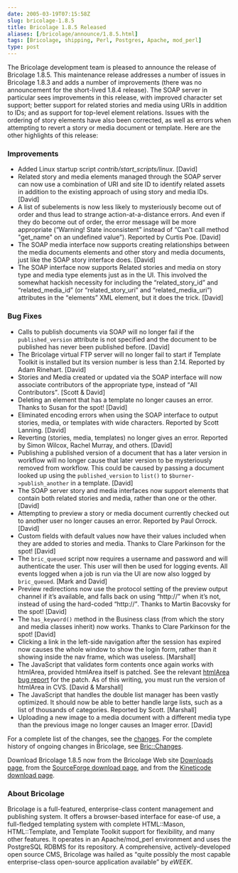 ```yaml
--- 
date: 2005-03-19T07:15:58Z
slug: bricolage-1.8.5
title: Bricolage 1.8.5 Released
aliases: [/bricolage/announce/1.8.5.html]
tags: [Bricolage, shipping, Perl, Postgres, Apache, mod_perl]
type: post
---
```


<p>The Bricolage development team is pleased to announce the release of
Bricolage 1.8.5. This maintenance release addresses a number of issues in
Bricolage 1.8.3 and adds a number of improvements (there was no announcement
for the short-lived 1.8.4 release). The SOAP server in particular sees
improvements in this release, with improved character set support; better
support for related stories and media using URIs in addition to IDs; and as
support for top-level element relations. Issues with the ordering of story
elements have also been corrected, as well as errors when attempting to revert
a story or media document or template. Here are the other highlights of this
release:</p>

<h3>Improvements</h3>

<ul>
<li>Added Linux startup script <em>contrib/start_scripts/linux</em>.
[David]</li>

<li>Related story and media elements managed through the SOAP server can now
use a combination of URI and site ID to identify related assets in addition to
the existing approach of using story and media IDs. [David]</li>

<li>A list of subelements is now less likely to mysteriously become out of
order and thus lead to strange action-at-a-distance errors. And even if they
do become out of order, the error message will be more appropriate
(<q>Warning! State inconsistent</q> instead of <q>Can't call method
&quot;get_name&quot; on an undefined value</q>). Reported by Curtis Poe.
[David]</li>

<li>The SOAP media interface now supports creating relationships between the
media documents elements and other story and media documents, just like the
SOAP story interface does. [David]</li>

<li>The SOAP interface now supports Related stories and media on story type
and media type elements just as in the UI. This involved the somewhat hackish
necessity for including the <q>related_story_id</q>
and <q>related_media_id</q> (or <q>related_story_uri</q>
and <q>related_media_uri</q>) attributes in the <q>elements</q> XML element,
but it does the trick. [David]</li>
</ul>

<h3>Bug Fixes</h3>

<ul>
<li>Calls to publish documents via SOAP will no longer fail if
the <code>published_version</code> attribute is not specified and the document
to be published has never been published before. [David]</li>

<li>The Bricolage virtual FTP server will no longer fail to start if Template
Toolkit is installed but its version number is less than 2.14. Reported by
Adam Rinehart. [David]</li>

<li>Stories and Media created or updated via the SOAP interface will now
associate contributors of the appropriate type, instead of <q>All
Contributors</q>. [Scott &amp; David]</li>

<li>Deleting an element that has a template no longer causes an error. Thanks
to Susan for the spot! [David]</li>

<li>Eliminated encoding errors when using the SOAP interface to output
stories, media, or templates with wide characters. Reported by Scott Lanning.
[David]</li>

<li>Reverting (stories, media, templates) no longer gives an error. Reported
by Simon Wilcox, Rachel Murray, and others. [David]</li>

<li>Publishing a published version of a document that has a later version in
workflow will no longer cause that later version to be mysteriously removed
from workflow. This could be caused by passing a document looked up using
the <code>published_version</code> to <code>list()</code>
to <code>$burner-&gt;publish_another</code> in a template. [David]</li>

<li>The SOAP server story and media interfaces now support elements that
contain both related stories and media, rather than one or the other.
[David]</li>

<li>Attempting to preview a story or media document currently checked out to
another user no longer causes an error. Reported by Paul Orrock. [David]</li>

<li>Custom fields with default values now have their values included when they
are added to stories and media. Thanks to Clare Parkinson for the spot!
[David]</li>

<li>The <code>bric_queued</code> script now requires a username and password
and will authenticate the user. This user will then be used for logging
events. All events logged when a job is run via the UI are now also logged
by <code>bric_queued</code>. [Mark and David]</li>

<li>Preview redirections now use the protocol setting of the preview output
channel if it&#x2019;s available, and falls back on using <q>http://</q> when
it&#x2019;s not, instead of using the hard-coded <q>http://</q>. Thanks to
Martin Bacovsky for the spot! [David]</li>

<li>The <code>has_keyword()</code> method in the Business class (from which
the story and media classes inherit) now works. Thanks to Clare Parkinson for
the spot! [David]</li>

<li>Clicking a link in the left-side navigation after the session has expired
now causes the whole window to show the login form, rather than it showing
inside the nav frame, which was useless. [Marshall]</li>

<li>The JavaScript that validates form contents once again works with
htmlArea, provided htmlArea itself is patched. See the relevant <a
href="http://sourceforge.net/tracker/index.php?func=detail&amp;aid=1155712&amp;group_id=69750&amp;atid=525656">htmlArea
bug report</a> for the patch. As of this writing, you must run the version of
htmlArea in CVS. [David &amp; Marshall]</li>

<li>The JavaScript that handles the double list manager has been vastly
optimized. It should now be able to better handle large lists, such as a list
of thousands of categories. Reported by Scott. [Marshall]</li>

<li>Uploading a new image to a media document with a different media type than
the previous image no longer causes an Imager error. [David]</li>
</ul>

<p>For a complete list of the changes, see the <a
href="http://www.bricolage.cc/news/announce/changes/bricolage-1.8.5/">changes</a>.
For the complete history of ongoing changes in Bricolage, see <a
href="http://www.bricolage.cc/docs/api/current/Bric::Changes">Bric::Changes</a>.</p>

<p>Download Bricolage 1.8.5 now from the Bricolage Web site <a
href="http://www.bricolage.cc/downloads/">Downloads page</a>, from the <a
href="http://sourceforge.net/project/showfiles.php?group_id=281500">SourceForge
download page</a>, and from the <a
href="http://www.kineticode.com/bricolage/index2.html">Kineticode download
page</a>.</p>

<h3>About Bricolage</h3>

<p>Bricolage is a full-featured, enterprise-class content management and
publishing system. It offers a browser-based interface for ease-of use, a
full-fledged templating system with complete HTML::Mason, HTML::Template, and
Template Toolkit support for flexibility, and many other features. It operates
in an Apache/mod_perl environment and uses the PostgreSQL RDBMS for its
repository. A comprehensive, actively-developed open source CMS, Bricolage was
hailed as <q>quite possibly the most capable enterprise-class open-source
application available</q> by <cite>eWEEK</cite>.</p>
